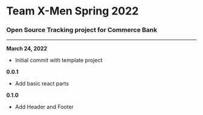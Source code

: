# **Team X-Men Spring 2022**
### Open Source Tracking project for Commerce Bank
----------------------------------------------------
**March 24, 2022**
- Initial commit with template project

**0.0.1** 
- Add basic react parts

**0.1.0**
- Add Header and Footer